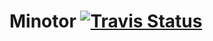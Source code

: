 # Minotor [![Travis Status](https://www.travis-ci.com/BakaiIstvan/Minotor.svg?branch=master)](https://www.travis-ci.com/BakaiIstvan/Minotor)



